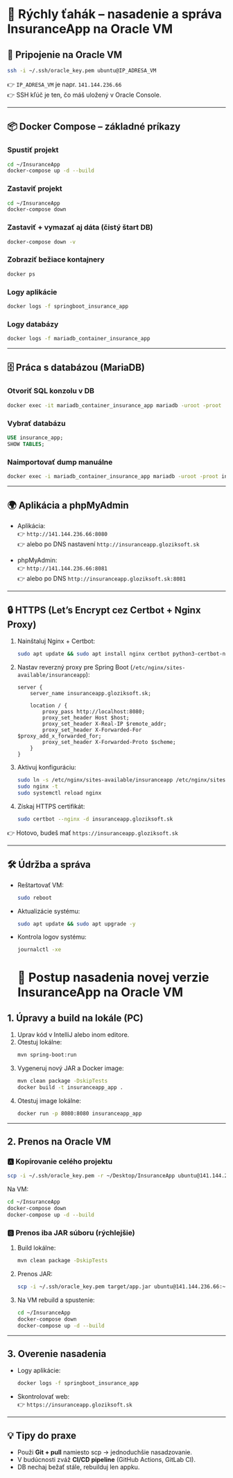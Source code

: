 # 🚀 Rýchly ťahák – nasadenie a správa **InsuranceApp** na Oracle VM

## 🔑 Pripojenie na Oracle VM
```bash
ssh -i ~/.ssh/oracle_key.pem ubuntu@IP_ADRESA_VM
```
👉 `IP_ADRESA_VM` je napr. `141.144.236.66`  
👉 SSH kľúč je ten, čo máš uložený v Oracle Console.

---

## 📦 Docker Compose – základné príkazy

### Spustiť projekt
```bash
cd ~/InsuranceApp
docker-compose up -d --build
```

### Zastaviť projekt
```bash
cd ~/InsuranceApp
docker-compose down
```

### Zastaviť + vymazať aj dáta (čistý štart DB)
```bash
docker-compose down -v
```

### Zobraziť bežiace kontajnery
```bash
docker ps
```

### Logy aplikácie
```bash
docker logs -f springboot_insurance_app
```

### Logy databázy
```bash
docker logs -f mariadb_container_insurance_app
```

---

## 🗄️ Práca s databázou (MariaDB)

### Otvoriť SQL konzolu v DB
```bash
docker exec -it mariadb_container_insurance_app mariadb -uroot -proot
```

### Vybrať databázu
```sql
USE insurance_app;
SHOW TABLES;
```

### Naimportovať dump manuálne
```bash
docker exec -i mariadb_container_insurance_app mariadb -uroot -proot insurance_app < ~/InsuranceApp/db-init-scripts/init.sql
```

---

## 🌍 Aplikácia a phpMyAdmin

- Aplikácia:  
  👉 `http://141.144.236.66:8080`  
  👉 alebo po DNS nastavení `http://insuranceapp.gloziksoft.sk`

- phpMyAdmin:  
  👉 `http://141.144.236.66:8081`  
  👉 alebo po DNS `http://insuranceapp.gloziksoft.sk:8081`

---

## 🔒 HTTPS (Let’s Encrypt cez Certbot + Nginx Proxy)

1. Nainštaluj Nginx + Certbot:
   ```bash
   sudo apt update && sudo apt install nginx certbot python3-certbot-nginx -y
   ```

2. Nastav reverzný proxy pre Spring Boot (`/etc/nginx/sites-available/insuranceapp`):
   ```nginx
   server {
       server_name insuranceapp.gloziksoft.sk;

       location / {
           proxy_pass http://localhost:8080;
           proxy_set_header Host $host;
           proxy_set_header X-Real-IP $remote_addr;
           proxy_set_header X-Forwarded-For $proxy_add_x_forwarded_for;
           proxy_set_header X-Forwarded-Proto $scheme;
       }
   }
   ```

3. Aktivuj konfiguráciu:
   ```bash
   sudo ln -s /etc/nginx/sites-available/insuranceapp /etc/nginx/sites-enabled/
   sudo nginx -t
   sudo systemctl reload nginx
   ```

4. Získaj HTTPS certifikát:
   ```bash
   sudo certbot --nginx -d insuranceapp.gloziksoft.sk
   ```

👉 Hotovo, budeš mať `https://insuranceapp.gloziksoft.sk`

---

## 🛠️ Údržba a správa

- Reštartovať VM:
  ```bash
  sudo reboot
  ```
- Aktualizácie systému:
  ```bash
  sudo apt update && sudo apt upgrade -y
  ```
- Kontrola logov systému:
  ```bash
  journalctl -xe
  ```
  
  # 🚀 Postup nasadenia novej verzie InsuranceApp na Oracle VM

## 1. Úpravy a build na lokále (PC)
1. Uprav kód v IntelliJ alebo inom editore.  
2. Otestuj lokálne:
   ```bash
   mvn spring-boot:run
   ```
3. Vygeneruj nový JAR a Docker image:
   ```bash
   mvn clean package -DskipTests
   docker build -t insuranceapp_app .
   ```
4. Otestuj image lokálne:
   ```bash
   docker run -p 8080:8080 insuranceapp_app
   ```

---

## 2. Prenos na Oracle VM

### 🅰️ Kopírovanie celého projektu
```bash
scp -i ~/.ssh/oracle_key.pem -r ~/Desktop/InsuranceApp ubuntu@141.144.236.66:~/
```
Na VM:
```bash
cd ~/InsuranceApp
docker-compose down
docker-compose up -d --build
```

### 🅱️ Prenos iba JAR súboru (rýchlejšie)
1. Build lokálne:
   ```bash
   mvn clean package -DskipTests
   ```
2. Prenos JAR:
   ```bash
   scp -i ~/.ssh/oracle_key.pem target/app.jar ubuntu@141.144.236.66:~/InsuranceApp/app.jar
   ```
3. Na VM rebuild a spustenie:
   ```bash
   cd ~/InsuranceApp
   docker-compose down
   docker-compose up -d --build
   ```

---

## 3. Overenie nasadenia
- Logy aplikácie:
  ```bash
  docker logs -f springboot_insurance_app
  ```

- Skontrolovať web:  
  👉 `https://insuranceapp.gloziksoft.sk`

---

## 💡 Tipy do praxe
- Použi **Git + pull** namiesto scp → jednoduchšie nasadzovanie.  
- V budúcnosti zváž **CI/CD pipeline** (GitHub Actions, GitLab CI).  
- DB nechaj bežať stále, rebuilduj len appku.

